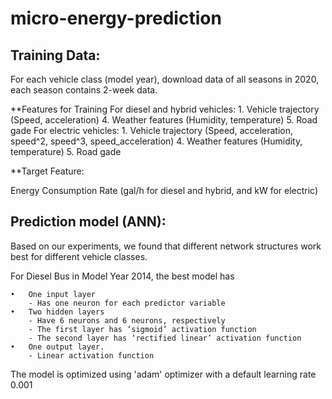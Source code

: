 # micro-energy-prediction

## Training Data:
For each vehicle class (model year), download data of all seasons in 2020, each season contains 2-week data.

**Features for Training
For diesel and hybrid vehicles:
	1.	Vehicle trajectory (Speed, acceleration)
	4.	Weather features (Humidity, temperature)
	5.	Road gade
For electric vehicles:
 	1.	Vehicle trajectory (Speed, acceleration, speed^2, speed^3, speed_acceleration)
	4.	Weather features (Humidity, temperature)
	5.	Road gade

**Target Feature: 

Energy Consumption Rate (gal/h for diesel and hybrid, and kW for electric)

## Prediction model (ANN):

Based on our experiments, we found that different network structures work best for different vehicle classes.

For Diesel Bus in Model Year 2014, the best model has 

	•	One input layer 	
		- Has one neuron for each predictor variable 
	•	Two hidden layers  	
		- Have 6 neurons and 6 neurons, respectively 	
		- The first layer has ‘sigmoid’ activation function 
		- The second layer has ‘rectified linear’ activation function 
	•	One output layer.  	
		- Linear activation function 

The model is optimized using 'adam' optimizer with a default learning rate 0.001

